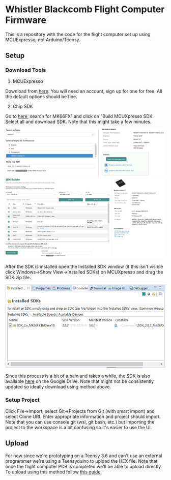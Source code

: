 # Whistler Blackcomb Flight Computer Firmware

This is a repository with the code for the flight computer set up using MCUExpresso, not Arduino/Teensy. 

## Setup
### Download Tools
1. MCUExpresso

Download from [here](https://www.nxp.com/design/software/development-software/mcuxpresso-software-and-tools-/mcuxpresso-integrated-development-environment-ide:MCUXpresso-IDE?tab=Design_Tools_Tab). You will need an account, sign up for one for free. All the default options should be fine. 

2. Chip SDK

Go to [here](https://mcuxpresso.nxp.com/en/select), search for MK66FX1 and click on "Build MCUXpresso SDK. Select all and download SDK. Note that this might take a few minutes. 

![](doc/images/SDKSelect.png)
![](doc/images/SDKDownload.png)

After the SDK is installed open the Installed SDK window (if this isn't visible click Windows->Show View->Installed SDKs) on MCUXpresso and drag the SDK zip file. 

![](doc/images/InstalledSDKs.png)

Since this process is a bit of a pain and takes a while, the SDK is also available [here](https://drive.google.com/file/d/1W3uJRgZEQmULOGBuqZKy3pOs45sVxxFm/view?usp=sharing) on the Google Drive. Note that might not be consistently updated so ideally download using method above. 

### Setup Project

Click File->Import, select Git->Projects from Git (with smart import) and select Clone URI. Enter appropriate information and project should import. Note that you can use console git (wsl, git bash, etc.) but importing the project to the workspace is a bit confusing so it's easier to use the UI. 

## Upload 

For now since we're prototyping on a Teensy 3.6 and can't use an external programmer we're using a Teensyduino to upload the HEX file. Note that once the flight computer PCB is completed we'll be able to upload directly. To upload using this method follow [this guide](doc/1-Teensy-Upload.md). 